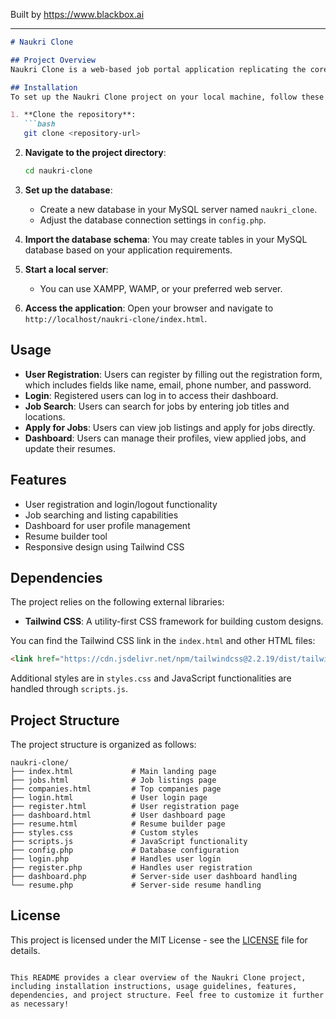 
Built by https://www.blackbox.ai

---

```markdown
# Naukri Clone

## Project Overview
Naukri Clone is a web-based job portal application replicating the core functionalities of Naukri.com, enabling users to search for jobs, apply for openings, manage their resumes, and login to a personal dashboard. The application features an intuitive UI built with Tailwind CSS and handles user authentication through PHP with a MySQL database backend.

## Installation
To set up the Naukri Clone project on your local machine, follow these steps:

1. **Clone the repository**:
   ```bash
   git clone <repository-url>
   ```
   
2. **Navigate to the project directory**:
   ```bash
   cd naukri-clone
   ```

3. **Set up the database**:
   - Create a new database in your MySQL server named `naukri_clone`.
   - Adjust the database connection settings in `config.php`.

4. **Import the database schema**: You may create tables in your MySQL database based on your application requirements.

5. **Start a local server**:
   - You can use XAMPP, WAMP, or your preferred web server.

6. **Access the application**:
   Open your browser and navigate to `http://localhost/naukri-clone/index.html`.

## Usage
- **User Registration**: Users can register by filling out the registration form, which includes fields like name, email, phone number, and password.
- **Login**: Registered users can log in to access their dashboard.
- **Job Search**: Users can search for jobs by entering job titles and locations.
- **Apply for Jobs**: Users can view job listings and apply for jobs directly.
- **Dashboard**: Users can manage their profiles, view applied jobs, and update their resumes.

## Features
- User registration and login/logout functionality
- Job searching and listing capabilities
- Dashboard for user profile management
- Resume builder tool
- Responsive design using Tailwind CSS

## Dependencies
The project relies on the following external libraries:
- **Tailwind CSS**: A utility-first CSS framework for building custom designs.
  
You can find the Tailwind CSS link in the `index.html` and other HTML files:
```html
<link href="https://cdn.jsdelivr.net/npm/tailwindcss@2.2.19/dist/tailwind.min.css" rel="stylesheet">
```

Additional styles are in `styles.css` and JavaScript functionalities are handled through `scripts.js`.

## Project Structure
The project structure is organized as follows:

```
naukri-clone/
├── index.html             # Main landing page
├── jobs.html              # Job listings page
├── companies.html         # Top companies page
├── login.html             # User login page
├── register.html          # User registration page
├── dashboard.html         # User dashboard page
├── resume.html            # Resume builder page
├── styles.css             # Custom styles
├── scripts.js             # JavaScript functionality
├── config.php             # Database configuration
├── login.php              # Handles user login
├── register.php           # Handles user registration
├── dashboard.php          # Server-side user dashboard handling
└── resume.php             # Server-side resume handling
```

## License
This project is licensed under the MIT License - see the [LICENSE](LICENSE) file for details.
```

This README provides a clear overview of the Naukri Clone project, including installation instructions, usage guidelines, features, dependencies, and project structure. Feel free to customize it further as necessary!